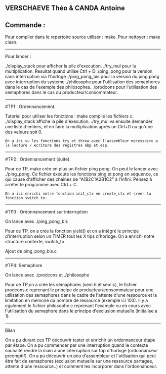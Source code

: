 VERSCHAEVE Théo & CANDA Antoine
---------------------------------------------------------------------------------------------------------------------
Commande : 
---------------------------------------------------------------------------------------------------------------------

Pour compiler dans le repertoire source utiliser :	make. 
Pour nettoyer :	 make clean.

---------------------------------------------------------------------------------------------------------------------

Pour lancer : 

./display_stack  pour afficher la pile d'execution.
./try_mul pour la multiplication. Resultat quand utilise Ctrl + D
./ping_pong pour la version sans interruption via l'horloge
./ping_pong_bis pour la version du ping pong avec interruption du systeme
./philosophe pour l'utilisation des semaphores dans le cas de l'exemple des philosophes. 
./prodcons pour l'utilisation des semaphores dans le cas du producteur/consommateur.

---------------------------------------------------------------------------------------------------------------------


#TP1 : Ordennancement.

Tutoriel pour utiliser les fonctions :
	make compile les fichiers c.
	./display_stack affiche la pile d'éxecution.
	./try_mul va ensuite demander une liste d'entiers, et en faire la multiplication après un Ctrl+D ou qu'une des valeurs soit 0.
	
	On a ici vu les fonctions try et threw avec l'assembleur necessaire a la lecture / ecriture des registres ebp et esp. 

---------------------------------------------------------------------------------------------------------------------
	
#TP2 : Ordennancement (suite).

Pour ce TP, make crée en plus un fichier ping pong.
On peut le lancer avec ./ping_pong.
Ce fichier éxécute les fonctions ping et pong en séquence, ce qui cause d'afficher des chaines de "A1B2C1A2B1C2" à l'infini.
Pensez à arrêter le programme avec Ctrl + C.

	On a ici enrichi notre fonction init_ctx en create_ctx et creer la fonction switch_to. 
---------------------------------------------------------------------------------------------------------------------

#TP3 : Ordonnancement sur interruption

On lance avec ./ping_pong_bis

Pour ce TP, on a crée la fonction yield() et on a intégré le principe d'interruption selon un TIMER tout les X tips d'horloge. 
On a enrichi notre structure contexte, switch_to. 

Ajout de ping_pong_bis.c 

---------------------------------------------------------------------------------------------------------------------

#TP4: Semaphore 

On lance avec ./prodcons et ./philosophe

Pour ce TP,on a crée les sémaphores (sem.h et sem.c), le fichier prodcons.c reprenant le principe de producteur/consommateur pour une utilisation des semaphores dans le cadre de 
l'attente d'une ressource et la limitation en memoire du nombre de ressource (exemple ici 100).
Il y a egalement le fichier philosophe.c reprenant l'example vu en cours avec l'utilisation du semaphore dans le principe d'exclusion mutuelle (initialise a 1).

---------------------------------------------------------------------------------------------------------------------
Bilan

On a pu durant ces TP découvrir tester et enrichir un ordonnanceur étape par étape. 
On a pu commencer par une interruption quand le contexte souhaité rendre la main à une interruption sur top d'horloge (ordonnanceur preomptif).
On a pu découvrir un peu d'assembleur et l'utilisation qui peut être fait de semaphores (exclusion mutuelle sur une ressource partagee, attente d'une ressource..) et comment les
incorporer dans l'ordonnanceur. 